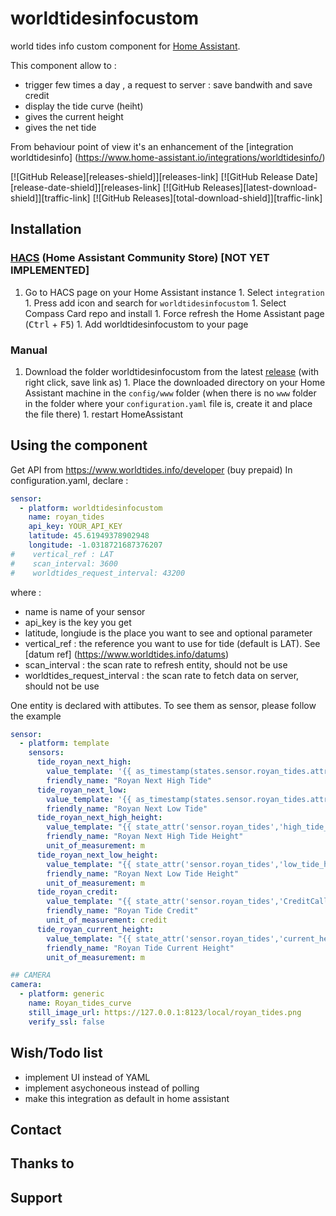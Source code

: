 # worldtidesinfocustom
world tides info custom component for [Home Assistant](https://home-assistant.io/).

This component allow to :
- trigger few times a day , a request to server : save bandwith and save credit
- display the tide curve (heiht)
- gives the current height
- gives the net tide

From behaviour point of view it's an enhancement of the 
[integration worldtidesinfo] (https://www.home-assistant.io/integrations/worldtidesinfo/) 

[![GitHub
Release][releases-shield]][releases-link] [![GitHub Release Date][release-date-shield]][releases-link] [![GitHub
Releases][latest-download-shield]][traffic-link] [![GitHub Releases][total-download-shield]][traffic-link]


## Installation
### [HACS](https://hacs.xyz/) (Home Assistant Community Store)  [NOT YET IMPLEMENTED]
1. Go to HACS page on your Home Assistant instance 1. Select `integration` 1. Press add icon and search for `worldtidesinfocustom` 1. Select Compass Card 
repo and install 1. Force refresh the Home Assistant page (<kbd>Ctrl</kbd> + <kbd>F5</kbd>) 1. Add worldtidesinfocustom to your page
### Manual
1. Download the folder worldtidesinfocustom from the latest [release](https://github.com/jugla/worldtidesinfocustom/releases) (with right click, save 
link as) 1. Place the downloaded directory on your Home Assistant machine in the `config/www` folder (when there is no `www` folder in the 
folder where your `configuration.yaml` file is, create it and place the file there) 1. restart HomeAssistant
## Using the component
Get API from https://www.worldtides.info/developer (buy prepaid)
In configuration.yaml, declare :
```yaml
sensor:
  - platform: worldtidesinfocustom
    name: royan_tides
    api_key: YOUR_API_KEY
    latitude: 45.61949378902948
    longitude: -1.0318721687376207
#    vertical_ref : LAT
#    scan_interval: 3600
#    worldtides_request_interval: 43200

``` 
where :
- name is name of your sensor
- api_key is the key you get
- latitude, longiude is the place you want to see
and  optional parameter
- vertical_ref : the reference you want to use for tide (default is LAT). See [datum ref] (https://www.worldtides.info/datums)
- scan_interval : the scan rate to refresh entity, should not be use
- worldtides_request_interval : the scan rate to fetch data on server, should not be use

One entity is declared with attibutes. To see them as sensor, please follow the example
```yaml
sensor:
  - platform: template
    sensors:
      tide_royan_next_high:
        value_template: '{{ as_timestamp(states.sensor.royan_tides.attributes.high_tide_time_utc) | timestamp_custom("%a %d/%m/%Y %H:%M") }}'
        friendly_name: "Royan Next High Tide"
      tide_royan_next_low:
        value_template: '{{ as_timestamp(states.sensor.royan_tides.attributes.low_tide_time_utc) | timestamp_custom("%a %d/%m/%Y %H:%M") }}'
        friendly_name: "Royan Next Low Tide"
      tide_royan_next_high_height:
        value_template: "{{ state_attr('sensor.royan_tides','high_tide_height')  }}"
        friendly_name: "Royan Next High Tide Height"
        unit_of_measurement: m
      tide_royan_next_low_height:
        value_template: "{{ state_attr('sensor.royan_tides','low_tide_height')  }}"
        friendly_name: "Royan Next Low Tide Height"
        unit_of_measurement: m
      tide_royan_credit:
        value_template: "{{ state_attr('sensor.royan_tides','CreditCallUsed')  }}"
        friendly_name: "Royan Tide Credit"
        unit_of_measurement: credit
      tide_royan_current_height:
        value_template: "{{ state_attr('sensor.royan_tides','current_height')  }}"
        friendly_name: "Royan Tide Current Height"
        unit_of_measurement: m

## CAMERA
camera:
  - platform: generic
    name: Royan_tides_curve
    still_image_url: https://127.0.0.1:8123/local/royan_tides.png
    verify_ssl: false

```



## Wish/Todo list
- implement UI instead of YAML
- implement asychoneous instead of polling
- make this integration as default in home assistant

## Contact

## Thanks to

## Support
